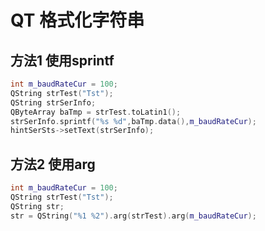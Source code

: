 # QT 格式化字符串

## 方法1 使用sprintf

```C++
int m_baudRateCur = 100;
QString strTest("Tst");
QString strSerInfo;
QByteArray baTmp = strTest.toLatin1();
strSerInfo.sprintf("%s %d",baTmp.data(),m_baudRateCur);
hintSerSts->setText(strSerInfo);
```

## 方法2 使用arg

```C++
int m_baudRateCur = 100;
QString strTest("Tst");
QString str;
str = QString("%1 %2").arg(strTest).arg(m_baudRateCur);
```